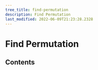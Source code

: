 ```yaml
---
tree_title: find-permutation
description: Find Permutation
last_modified: 2022-06-09T21:23:28.2328
---
```


# Find Permutation

## Contents
